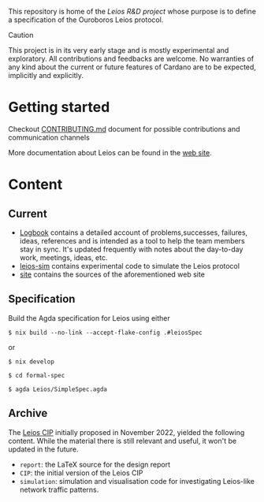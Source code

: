 This repository is home of the _Leios R&D project_ whose purpose is to define a specification of the Ouroboros Leios protocol.

> [!CAUTION]
> This project is in its very early stage and is mostly
> experimental and exploratory. All contributions and feedbacks are
> welcome. No warranties of any kind about the current or future
> features of Cardano are to be expected, implicitly and explicitly.

# Getting started

Checkout [CONTRIBUTING.md](CONTRIBUTING.md) document for possible contributions and communication channels

More documentation about Leios can be found in the [web site](https://leios.cardano-scaling.org).

# Content

## Current

* [Logbook](Logbook.md) contains a detailed account of
  problems,successes, failures, ideas, references and is intended as a
  tool to help the team members stay in sync. It's updated frequently
  with notes about the day-to-day work, meetings, ideas, etc.
* [leios-sim](leios-sim) contains experimental code to simulate the Leios protocol
* [site](site) contains the sources of the aforementioned web site

## Specification

Build the Agda specification for Leios using either

```console
$ nix build --no-link --accept-flake-config .#leiosSpec
```

or

```console
$ nix develop

$ cd formal-spec

$ agda Leios/SimpleSpec.agda
```

## Archive

The [Leios CIP](https://github.com/cardano-foundation/CIPs/pull/379)
initially proposed in November 2022, yielded the following
content. While the material there is still relevant and useful, it
won't be updated in the future.

* `report`: the LaTeX source for the design report
* `CIP`: the initial version of the Leios CIP
* `simulation`: simulation and visualisation code for investigating Leios-like network traffic patterns.

